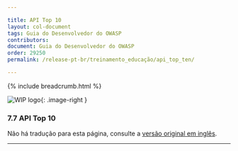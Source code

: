 ```yaml
---

title: API Top 10
layout: col-document
tags: Guia do Desenvolvedor do OWASP
contributors:
document: Guia do Desenvolvedor do OWASP
order: 29250
permalink: /release-pt-br/treinamento_educação/api_top_ten/

---
```


{% include breadcrumb.html %}

<style type="text/css">
.image-right {
  height: 180px;
  display: block;
  margin-left: auto;
  margin-right: auto;
  float: right;
}
</style>

![WIP logo](../../../assets/images/dg_wip.png "Trabalho em andamento"){: .image-right }

### 7.7 API Top 10

Não há tradução para esta página, consulte a [versão original em inglês][release0907].

----

[release0907]: https://github.com/OWASP/www-project-developer-guide/blob/main/draft/09-training-education/07-api-top-ten.md
